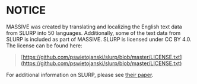 # NOTICE

MASSIVE was created by translating and localizing the English text data from SLURP into 50 languages. Additionally, some of the text data from SLURP is included as part of MASSIVE. SLURP is licensed under CC BY 4.0. The license can be found here:

> [https://github.com/pswietojanski/slurp/blob/master/LICENSE.txt](https://github.com/pswietojanski/slurp/blob/master/LICENSE.txt)

For additional information on SLURP, please see [their paper](https://aclanthology.org/2020.emnlp-main.588.pdf).